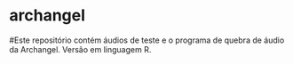 # archangel
#Este repositório contém áudios de teste e o programa de quebra de áudio da Archangel. Versão em linguagem R.
